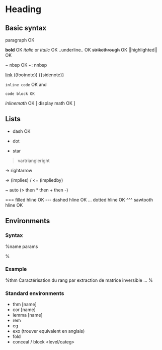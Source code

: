 # Heading

## Basic syntax

paragraph OK

**bold** OK
_italic_ or _italic_ OK
..underline.. OK
~~strikethrough~~ OK
||highlighted|| OK

~ nbsp OK
~: nnbsp

[link](url)
((footnote))
{{sidenote}}

`inline code` OK and

```lang
code block OK
```

$inline math$ OK
\[
display math OK
\]

## Lists

- dash OK

* dot

- star

> vartriangleright

-> rightarrow

=> (implies) / <= (impliedby)

~ auto (> then \* then + then -)

=== filled hline OK
--- dashed hline OK
... dotted hline OK
^^^ sawtooth hline OK

## Environments

### Syntax

%name params

%

### Example

%thm Caractérisation du rang par extraction de matrice inversible
...
%

### Standard environments

- thm [name]
- cor [name]
- lemma [name]
- rem
- eg
- exo (trouver equivalent en anglais)
- fold
- conceal / block <level/categ>

